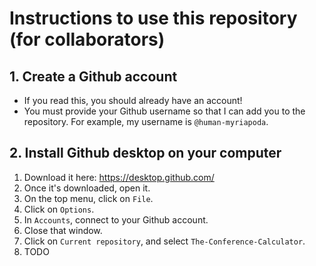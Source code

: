 # Instructions to use this repository (for collaborators)
## 1. Create a Github account
- If you read this, you should already have an account! 
- You must provide your Github username so that I can add you to the repository. For example, my username is `@human-myriapoda`.

## 2. Install Github desktop on your computer
1. Download it here: https://desktop.github.com/
2. Once it's downloaded, open it.
3. On the top menu, click on `File`.
4. Click on `Options`.
5. In `Accounts`, connect to your Github account.
6. Close that window.
7. Click on `Current repository`, and select `The-Conference-Calculator`.
8. TODO
